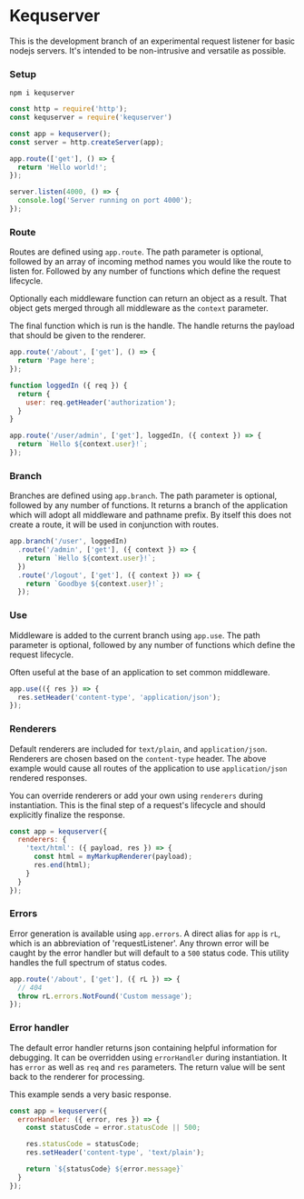 Kequserver
===

This is the development branch of an experimental request listener for basic nodejs servers. It's intended to be non-intrusive and versatile as possible.

### Setup

```
npm i kequserver
```

```javascript
const http = require('http');
const kequserver = require('kequserver')

const app = kequserver();
const server = http.createServer(app);

app.route(['get'], () => {
  return 'Hello world!';
});

server.listen(4000, () => {
  console.log('Server running on port 4000');
});

```

### Route

Routes are defined using `app.route`. The path parameter is optional, followed by an array of incoming method names you would like the route to listen for. Followed by any number of functions which define the request lifecycle.

Optionally each middleware function can return an object as a result. That object gets merged through all middleware as the `context` parameter.

The final function which is run is the handle. The handle returns the payload that should be given to the renderer.

```javascript
app.route('/about', ['get'], () => {
  return 'Page here';
});

function loggedIn ({ req }) {
  return {
    user: req.getHeader('authorization');
  }
}

app.route('/user/admin', ['get'], loggedIn, ({ context }) => {
  return `Hello ${context.user}!`;
});
```

### Branch

Branches are defined using `app.branch`. The path parameter is optional, followed by any number of functions. It returns a branch of the application which will adopt all middleware and pathname prefix. By itself this does not create a route, it will be used in conjunction with routes.

```javascript
app.branch('/user', loggedIn)
  .route('/admin', ['get'], ({ context }) => {
    return `Hello ${context.user}!`;
  })
  .route('/logout', ['get'], ({ context }) => {
    return `Goodbye ${context.user}!`;
  });
```

### Use

Middleware is added to the current branch using `app.use`. The path parameter is optional, followed by any number of functions which define the request lifecycle.

Often useful at the base of an application to set common middleware.

```javascript
app.use(({ res }) => {
  res.setHeader('content-type', 'application/json');
});
```

### Renderers

Default renderers are included for `text/plain`, and `application/json`. Renderers are chosen based on the `content-type` header. The above example would cause all routes of the application to use `application/json` rendered responses.

You can override renderers or add your own using `renderers` during instantiation. This is the final step of a request's lifecycle and should explicitly finalize the response.

```javascript
const app = kequserver({
  renderers: {
    'text/html': ({ payload, res }) => {
      const html = myMarkupRenderer(payload);
      res.end(html);
    }
  }
});
```

### Errors

Error generation is available using `app.errors`. A direct alias for `app` is `rL`, which is an abbreviation of 'requestListener'. Any thrown error will be caught by the error handler but will default to a `500` status code. This utility handles the full spectrum of status codes.

```javascript
app.route('/about', ['get'], ({ rL }) => {
  // 404
  throw rL.errors.NotFound('Custom message');
});
```

### Error handler

The default error handler returns json containing helpful information for debugging. It can be overridden using `errorHandler` during instantiation. It has `error` as well as `req` and `res` parameters. The return value will be sent back to the renderer for processing.

This example sends a very basic response.

```javascript
const app = kequserver({
  errorHandler: ({ error, res }) => {
    const statusCode = error.statusCode || 500;

    res.statusCode = statusCode;
    res.setHeader('content-type', 'text/plain');

    return `${statusCode} ${error.message}`
  }
});
```
